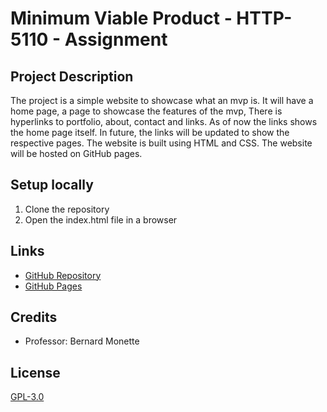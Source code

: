 # Minimum Viable Product - HTTP-5110 - Assignment

## Project Description

The project is a simple website to showcase what an mvp is. It will have a home page, a page to showcase the features of the mvp, There is hyperlinks to portfolio, about, contact and links. As of now the links shows the home page itself. In future, the links will be updated to show the respective pages. The website is built using HTML and CSS. The website will be hosted on GitHub pages.

## Setup locally

1. Clone the repository
2. Open the index.html file in a browser

## Links

- [GitHub Repository](https://github.com/AliveOrdinary/aliveordinary.github.io)
- [GitHub Pages](https://aliveordinary.github.io/)

## Credits

- Professor: Bernard Monette

## License

[GPL-3.0](https://www.gnu.org/licenses/gpl-3.0.html)
